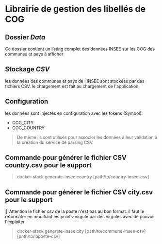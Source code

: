# Librairie de gestion des libellés de COG

## Dossier _Data_

Ce dossier contient un listing complet des données INSEE sur les COG des communes et pays à afficher

## Stockage _CSV_

les données des communes et pays de l'INSEE sont stockées par des fichiers CSV. le chargement est fait au chargement de l'application.

## Configuration

les données sont injectés en configuration avec les tokens (Symbol):

- COG_CITY
- COG_COUNTRY

> De même ils sont utilisés pour associer les données à leur validation à la création du service de parsing CSV.

## Commande pour générer le fichier CSV country.csv pour le support

> docker-stack generate-insee:country [path/to/country-insee-csv]

## Commande pour générer le fichier CSV city.csv pour le support

🚨 Attention le fichier csv de la poste n'est pas au bon format. il faut le reformater en modifiant les points-virgule par des virgules avec de pouvoir l'exploiter

> docker-stack generate-insee:city [path/to/commune-insee-csv] [path/to/laposte-csv]
